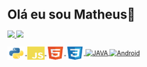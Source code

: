 # Olá eu sou Matheus👋

<link rel="stylesheet" href="https://cdn.jsdelivr.net/gh/devicons/devicon@v2.14.0/devicon.min.css">

 <div>
  <a href="https://github.com/Matheus51bento">
  <img height="190vw"  src="https://github-readme-stats.vercel.app/api?username=Matheus51bento&show_icons=true&theme=midnight-purple&bg_color=1,000000,100001&include_all_commits=true&count_private=true"/>
  <img height="190vw"  src="https://github-readme-stats.vercel.app/api/top-langs/?username=Matheus51bento&layout=compact&langs_count=7&theme=midnight-purple&bg_color=1,100001,000000"/>
</div>
  
<div style="display: inline_block"><br>
  <img align="center" alt="Python" height="30" width="40" src="https://raw.githubusercontent.com/devicons/devicon/master/icons/python/python-original.svg">
  <img align="center" alt="Js" height="30" width="40" src="https://raw.githubusercontent.com/devicons/devicon/master/icons/javascript/javascript-plain.svg">
  <img align="center" alt="HTML" height="30" width="40" src="https://raw.githubusercontent.com/devicons/devicon/master/icons/html5/html5-original.svg">
  <img align="center" alt="CSS" height="30" width="40" src="https://raw.githubusercontent.com/devicons/devicon/master/icons/css3/css3-original.svg">
  <img align="center" alt="JAVA" height="30" width="40"src="https://cdn.jsdelivr.net/gh/devicons/devicon/icons/java/java-original.svg" />
  <img align="center" alt="Android" height="30" width="40" src="https://cdn.jsdelivr.net/gh/devicons/devicon/icons/android/android-original.svg" />
</div>
